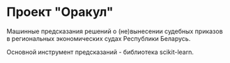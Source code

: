 # Проект "Оракул"

Машинные предсказания решений о (не)вынесении судебных приказов в региональных экономических судах Республики Беларусь.

Основной инструмент предсказаний - библиотека scikit-learn.
